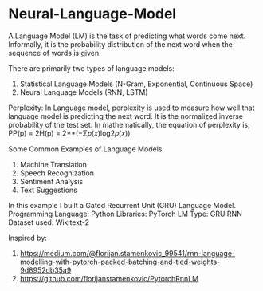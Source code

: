 # Neural-Language-Model

A Language Model (LM) is the task of predicting what words come next. Informally, it is the probability distribution of the next word when the sequence of words is given.

There are primarily two types of language models: 
1)  Statistical Language Models (N-Gram, Exponential, Continuous Space)
2)  Neural Language Models (RNN, LSTM)


Perplexity: 
In Language model, perplexity is used to measure how well that language model is predicting the next word. It is the normalized inverse probability of the test set.
In mathematically, the equation of perplexity is,
PP(p) = 2H(p) = 2**(−Σ𝑝(𝑥)log2𝑝(𝑥))


Some Common Examples of Language Models
1) Machine Translation
2) Speech Recognization
3) Sentiment Analysis
4) Text Suggestions


In this example I built a Gated Recurrent Unit (GRU) Language Model.
Programming Language: Python
Libraries: PyTorch
LM Type: GRU RNN 
Dataset used: Wikitext-2


Inspired by:
1) https://medium.com/@florijan.stamenkovic_99541/rnn-language-modelling-with-pytorch-packed-batching-and-tied-weights-9d8952db35a9
2) https://github.com/florijanstamenkovic/PytorchRnnLM
